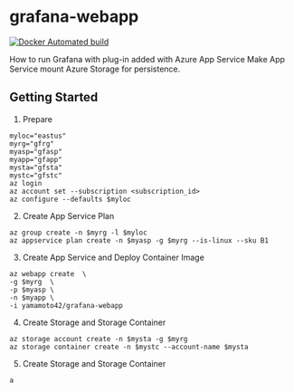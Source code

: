 # grafana-webapp
[![Docker Automated build](https://img.shields.io/docker/automated/yamamoto42/grafana-webapp.svg)](https://hub.docker.com/r/yamamoto42/grafana-webapp)

How to run Grafana with plug-in added with Azure App Service
Make App Service mount Azure Storage for persistence.

## Getting Started
1. Prepare
```
myloc="eastus"
myrg="gfrg"
myasp="gfasp"
myapp="gfapp"
mysta="gfsta"
mystc="gfstc"
az login
az account set --subscription <subscription_id>
az configure --defaults $myloc
```
2. Create App Service Plan
```
az group create -n $myrg -l $myloc
az appservice plan create -n $myasp -g $myrg --is-linux --sku B1
```
3. Create App Service and Deploy Container Image
```
az webapp create  \
-g $myrg  \
-p $myasp \
-n $myapp \
-i yamamoto42/grafana-webapp
```
4. Create Storage and Storage Container
```
az storage account create -n $mysta -g $myrg
az storage container create -n $mystc --account-name $mysta
```
5. Create Storage and Storage Container
```
a
```
